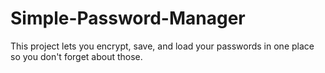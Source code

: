 # Simple-Password-Manager
 This project lets you encrypt, save, and load your passwords in one place so you don't forget about those.
